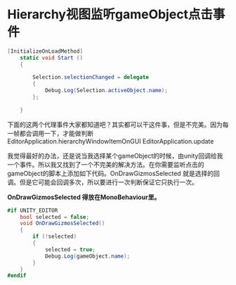 # Hierarchy视图监听gameObject点击事件

```c#
[InitializeOnLoadMethod]
	static void Start () 
	{
	
		Selection.selectionChanged = delegate 
		{
			Debug.Log(Selection.activeObject.name);
		};
	
	}
```

下面的这两个代理事件大家都知道吧？其实都可以干这件事，但是不完美。因为每一帧都会调用一下，才能做判断
EditorApplication.hierarchyWindowItemOnGUI
EditorApplication.update

我觉得最好的办法，还是说当我选择某个gameObject的时候，由unity回调给我一个事件。所以我又找到了一个不完美的解决方法。在你需要监听点击的gameObject的脚本上添加如下代码。OnDrawGizmosSelected 就是选择的回调。但是它可能会回调多次，所以要进行一次判断保证它只执行一次。

**OnDrawGizmosSelected 得放在MonoBehaviour里。**

```c#
#if UNITY_EDITOR
    bool selected = false;
    void OnDrawGizmosSelected()
    {
        if (!selected)
        {
            selected = true;
            Debug.Log(gameObject.name);
        }
    }
#endif
```

